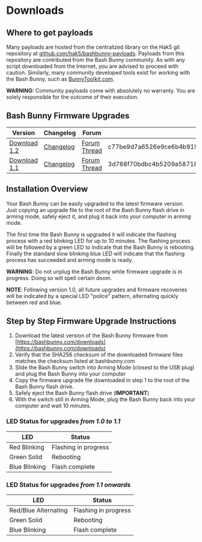 # Downloads

## Where to get payloads

Many payloads are hosted from the centralized library on the Hak5 git repository at [github.com/hak5/bashbunny-payloads](https://github.com/hak5/bashbunny-payloads). Payloads from this repository are contributed from the Bash Bunny community. As with any script downloaded from the Internet, you are advised to proceed with caution. Similarly, many community developed tools exist for working with the Bash Bunny, such as [BunnyToolkit.com](https://bunnytoolkit.com/).

**WARNING:** Community payloads come with absolutely no warranty. You are solely responsible for the outcome of their execution.

## Bash Bunny Firmware Upgrades

| Version | Changelog | Forum | SHA256 |
| ------- | --------- | ----- | ------ |
| [Download 1.2](https://storage.googleapis.com/bashbunny_updates/ch_fw_1.2_249.tar.gz) | [Changelog](https://storage.googleapis.com/bashbunny_updates/ch_fw_1.2-changelog.txt) | [Forum Thread](https://forums.hak5.org/index.php?/topic/40902-release-bash-bunny-firmware-v12/) | c77be9d7a6526e9ce6b4b919b9cb7e3f7da48f059261622ab1713d8cc1814e84 |
| [Download 1.1](https://storage.googleapis.com/bashbunny_updates/ch_fw_1.1_228.tar.gz) | [Changelog](https://storage.googleapis.com/bashbunny_updates/ch_fw_1.1-changelog.txt) | [Forum Thread](https://forums.hak5.org/index.php?/topic/40661-release-bash-bunny-11/) | 3d768f70bdbc4b5209a587189ac71cbf8ad7ee394ede371c040695db95d9dd3b |

## Installation Overview

Your Bash Bunny can be easily upgraded to the latest firmware version. Just copying an upgrade file to the root of the Bash Bunny flash drive in arming mode, safely eject it, and plug it back into your computer in arming mode.

The first time the Bash Bunny is upgraded it will indicate the flashing process with a red blinking LED for up to 10 minutes. The flashing process will be followed by a green LED to indicate that the Bash Bunny is rebooting. Finally the standard slow blinking blue LED will indicate that the flashing process has succeeded and arming mode is ready.

**WARNING**: Do not unplug the Bash Bunny while firmware upgrade is in progress. Doing so will spell certain doom.

**NOTE**: Following version 1.0, all future upgrades and firmware recoveries will be indicated by a special LED "police" pattern, alternating quickly between red and blue.

## Step by Step Firmware Upgrade Instructions

1. Download the latest version of the Bash Bunny firmware from [https://bashbunny.com/downloads](https://bashbunny.com/downloads)
2. Verify that the SHA256 checksum of the downloaded firmware files matches the checksum listed at bashbunny.com
3. Slide the Bash Bunny switch into Arming Mode (closest to the USB plug) and plug the Bash Bunny into your computer
4. Copy the firmware upgrade file downloaded in step 1 to the root of the Bash Bunny flash drive.
5. Safely eject the Bash Bunny flash drive (**IMPORTANT**)
6. With the switch still in Arming Mode, plug the Bash Bunny back into your computer and wait 10 minutes.

### LED Status for upgrades *from 1.0 to 1.1*

| LED           | Status |
| --- | --- |
| Red Blinking  | Flashing in progress |
| Green Solid   | Rebooting |
| Blue Blinking | Flash complete |

### LED Status for upgrades *from 1.1 onwards*

| LED | Status |
| --- | --- |
| Red/Blue Alternating | Flashing in progress |
| Green Solid | Rebooting |
| Blue Blinking | Flash complete |
